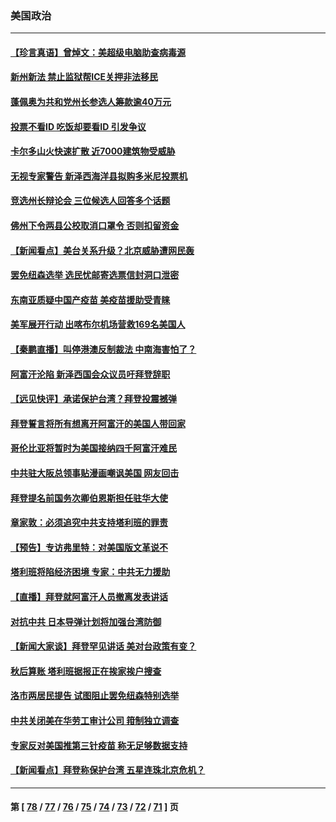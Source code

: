 ### 美国政治
---
#### [【珍言真语】曾焯文：美超级电脑助查病毒源](../../pages/ncid1078159/n13177664.md) 
#### [新州新法 禁止监狱帮ICE关押非法移民](../../pages/ncid1078159/n13177437.md) 
#### [蓬佩奥为共和党州长参选人筹款逾40万元](../../pages/ncid1078159/n13177458.md) 
#### [投票不看ID 吃饭却要看ID 引发争议](../../pages/ncid1078159/n13177461.md) 
#### [卡尔多山火快速扩散 近7000建筑物受威胁](../../pages/ncid1078159/n13177422.md) 
#### [无视专家警告 新泽西海洋县拟购多米尼投票机](../../pages/ncid1078159/n13177395.md) 
#### [竞选州长辩论会 三位候选人回答多个话题](../../pages/ncid1078159/n13177384.md) 
#### [佛州下令两县公校取消口罩令 否则扣留资金](../../pages/ncid1078159/n13177273.md) 
#### [【新闻看点】美台关系升级？北京威胁遭网民轰](../../pages/ncid1078159/n13176971.md) 
#### [罢免纽森选举 选民忧邮寄选票信封洞口泄密](../../pages/ncid1078159/n13177146.md) 
#### [东南亚质疑中国产疫苗 美疫苗援助受青睐](../../pages/ncid1078159/n13176613.md) 
#### [美军展开行动 出喀布尔机场营救169名美国人](../../pages/ncid1078159/n13177078.md) 
#### [【秦鹏直播】叫停港澳反制裁法 中南海害怕了？](../../pages/ncid1078159/n13176987.md) 
#### [阿富汗沦陷 新泽西国会众议员吁拜登辞职](../../pages/ncid1078159/n13174036.md) 
#### [【远见快评】承诺保护台湾？拜登投震撼弹](../../pages/ncid1078159/n13176962.md) 
#### [拜登誓言将所有想离开阿富汗的美国人带回家](../../pages/ncid1078159/n13176963.md) 
#### [哥伦比亚将暂时为美国接纳四千阿富汗难民](../../pages/ncid1078159/n13176946.md) 
#### [中共驻大阪总领事贴漫画嘲讽美国 网友回击](../../pages/ncid1078159/n13176909.md) 
#### [拜登提名前国务次卿伯恩斯担任驻华大使](../../pages/ncid1078159/n13176901.md) 
#### [章家敦：必须追究中共支持塔利班的罪责](../../pages/ncid1078159/n13176804.md) 
#### [【预告】专访弗里特：对美国版文革说不](../../pages/ncid1078159/n13176801.md) 
#### [塔利班将陷经济困境 专家：中共无力援助](../../pages/ncid1078159/n13176403.md) 
#### [【直播】拜登就阿富汗人员撤离发表讲话](../../pages/ncid1078159/n13176553.md) 
#### [对抗中共 日本导弹计划将加强台湾防御](../../pages/ncid1078159/n13176417.md) 
#### [【新闻大家谈】拜登罕见讲话 美对台政策有变？](../../pages/ncid1078159/n13176038.md) 
#### [秋后算账 塔利班据报正在挨家挨户搜查](../../pages/ncid1078159/n13175945.md) 
#### [洛市两居民提告 试图阻止罢免纽森特别选举](../../pages/ncid1078159/n13175339.md) 
#### [中共关闭美在华劳工审计公司 箝制独立调查](../../pages/ncid1078159/n13175001.md) 
#### [专家反对美国推第三针疫苗 称无足够数据支持](../../pages/ncid1078159/n13174860.md) 
#### [【新闻看点‭】拜登称保护台湾 五星连珠北京危机？](../../pages/ncid1078159/n13173806.md) 

---
#### 第 [ [78](./78.md) / [77](./77.md) / [76](./76.md) / [75](./75.md) / [74](./74.md) / [73](./73.md) / [72](./72.md) / [71](./71.md) ] 页
